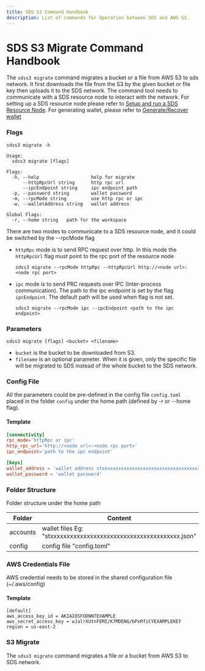 ```yaml
---
title: SDS S3 Command Handbook
description: List of commands for Operation between SDS and AWS S3.
---
```


# SDS S3 Migrate Command Handbook

The `sdss3 migrate` command migrates a bucket or a file from AWS S3 to sds network. It first downloads the file from the S3 by the
given bucket or file key then uploads it to the SDS network. The command tool needs to communicate with a SDS resource node to interact with the network. For setting up a
SDS resource node please refer to  [Setup and run a SDS Resource Node](https://docs.thestratos.org/docs-resource-node/setup-and-run-a-sds-resource-node). 
For generating wallet, please refer to [Generate/Recover wallet](https://docs.thestratos.org/docs-resource-node/setup-and-run-a-sds-resource-node)

### Flags
``` { .yaml .no-copy }
sdss3 migrate -h

Usage:
  sdss3 migrate [flags]

Flags:
  -h, --help                   help for migrate
      --httpRpcUrl string      http rpc url
      --ipcEndpoint string     ipc endpoint path
  -p, --password string        wallet password
  -m, --rpcMode string         use http rpc or ipc
  -w, --walletAddress string   wallet address

Global Flags:
  -r, --home string   path for the workspace 
```
There are two modes to communicate to a SDS resource node, and it could be switched by the --rpcMode flag

- `httpRpc` mode is to send RPC request over http. In this mode the `httpRpcUrl` flag must point to the rpc port of the
  resource node
   ``` shell
   sdss3 migrate --rpcMode httpRpc --httpRpcUrl http://<node url>:<node rpc port>
   ```
- `ipc` mode is to send PRC requests over IPC (Inter-process communication). The path to the ipc endpoint is set
  by the flag `ipcEndpoint`. The default path will be used when flag is not set.
   ```  shell
   sdss3 migrate --rpcMode ipc --ipcEndpoint <path to the ipc endpoint>
   ```
### Parameters
```shell
sdss3 migrate [flags] <bucket> <filename>
```
- `bucket` is the bucket to be downloaded from S3.  
- `filename` is an optional parameter. When it is given, only the specific file will be migrated to SDS instead of the whole bucket
to the SDS network.

### Config File
All the parameters could be pre-defined in the config file `config.toml` placed in the folder `config` under the home path 
(defined by -r or --home flag).
#### Template
```toml
[connectivity]
rpc_mode='httpRpc or ipc'
http_rpc_url='http://<node url>:<node rpc port>'
ipc_endpoint='path to the ipc endpoint'

[keys]
wallet_address = 'wallet address stxxxxxxxxxxxxxxxxxxxxxxxxxxxxxxxxxxxxxxx'
wallet_password = 'wallet password'
```

### Folder Structure
Folder structure under the home path

| Folder   | Content                                                           |
|----------|-------------------------------------------------------------------|
| accounts | wallet files Eg: "stxxxxxxxxxxxxxxxxxxxxxxxxxxxxxxxxxxxxxxx.json" |
| config   | config file "config.toml"                                          |

### AWS Credentials File
AWS credential needs to be stored in the shared configuration file (~/.aws/config)
#### Template
```
[default]
aws_access_key_id = AKIAIOSFODNN7EXAMPLE
aws_secret_access_key = wJalrXUtnFEMI/K7MDENG/bPxRfiCYEXAMPLEKEY
region = us-east-2
```

### S3 Migrate
The `sdss3 migrate` command migrates a file or a bucket from AWS S3 to SDS network. 

